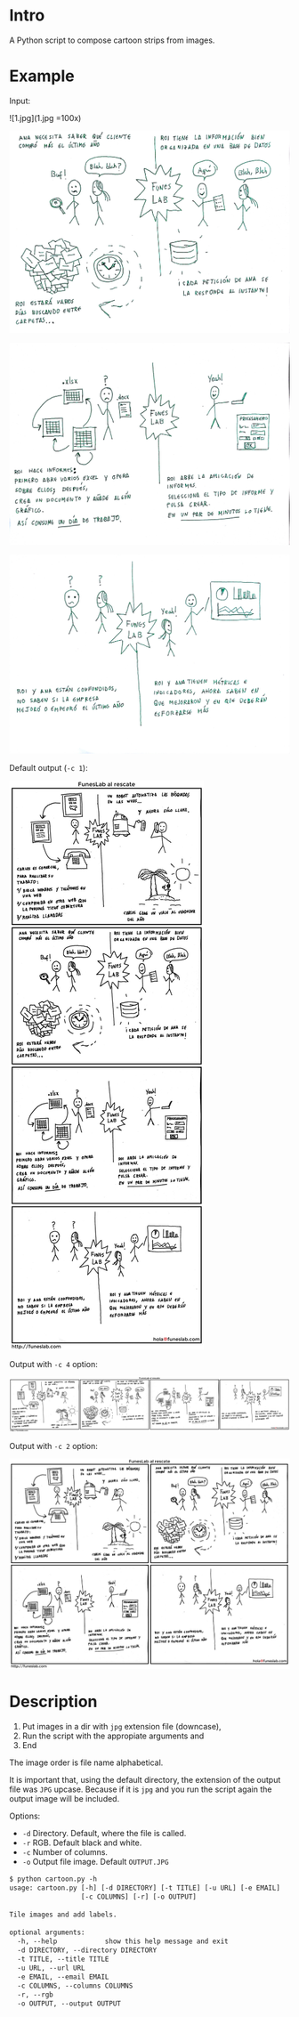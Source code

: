 # Intro

A Python script to compose cartoon strips from images.

# Example

Input:

![1.jpg](1.jpg =100x)

![2.jpg](2.jpg)

![3.jpg](3.jpg)

![4.jpg](4.jpg)

Default output (`-c 1`):

![OUTPUT.JPG](OUTPUT.JPG)

Output with `-c 4` option:


![COLUMN4.JPG](COLUMN4.JPG)

Output with `-c 2` option:

![COLUMN2.JPG](COLUMN2.JPG)


# Description

1. Put images in a dir with `jpg` extension file (downcase),
2. Run the script with the appropiate arguments and
3. End

The image order is file name alphabetical.

It is important that, using the default directory, the extension of the output
file was `JPG` upcase. Because if it is `jpg` and you run the script again the
output image will be included.

Options:

* `-d` Directory. Default, where the file is called.
* `-r` RGB. Default black and white.
* `-c` Number of columns.
* `-o` Output file image. Default `OUTPUT.JPG`

```
$ python cartoon.py -h
usage: cartoon.py [-h] [-d DIRECTORY] [-t TITLE] [-u URL] [-e EMAIL]
                  [-c COLUMNS] [-r] [-o OUTPUT]

Tile images and add labels.

optional arguments:
  -h, --help            show this help message and exit
  -d DIRECTORY, --directory DIRECTORY
  -t TITLE, --title TITLE
  -u URL, --url URL
  -e EMAIL, --email EMAIL
  -c COLUMNS, --columns COLUMNS
  -r, --rgb
  -o OUTPUT, --output OUTPUT
```
